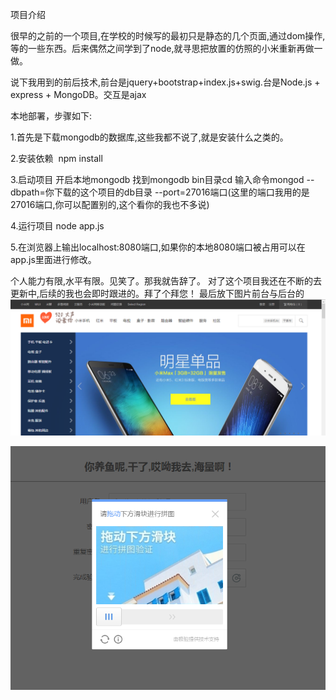 项目介绍

很早的之前的一个项目,在学校的时候写的最初只是静态的几个页面,通过dom操作,等的一些东西。后来偶然之间学到了node,就寻思把放置的仿照的小米重新再做一做。


说下我用到的前后技术,前台是jquery+bootstrap+index.js+swig.台是Node.js + express + MongoDB。交互是ajax

本地部署，步骤如下:

1.首先是下载mongodb的数据库,这些我都不说了,就是安装什么之类的。

2.安装依赖  npm install

3.启动项目 开启本地mongodb 找到mongodb bin目录cd 输入命令mongod --dbpath=你下载的这个项目的db目录 --port=27016端口(这里的端口我用的是27016端口,你可以配置别的,这个看你的我也不多说)

4.运行项目  node app.js

5.在浏览器上输出localhost:8080端口,如果你的本地8080端口被占用可以在app.js里面进行修改。


个人能力有限,水平有限。见笑了。那我就告辞了。
对了这个项目我还在不断的去更新中,后续的我也会即时跟进的。拜了个拜您！
最后放下图片前台与后台的
![](https://github.com/wangdabaoqq/node-millet/blob/master/screenshots/Q.png)

![](https://github.com/wangdabaoqq/node-millet/blob/master/screenshots/a.png)
